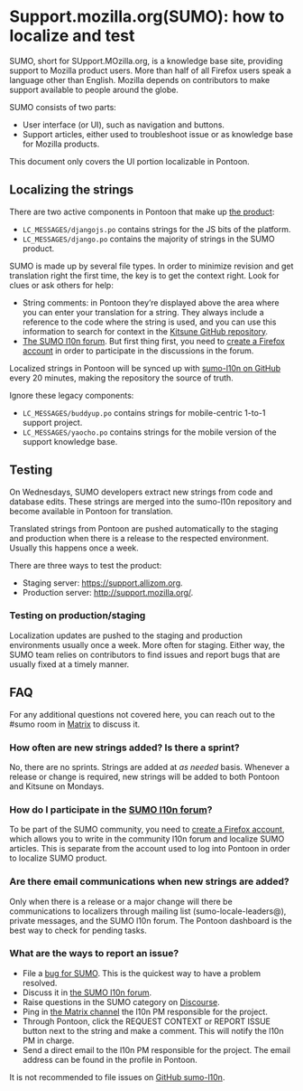 # Support.mozilla.org(SUMO): how to localize and test

SUMO, short for SUpport.MOzilla.org, is a knowledge base site, providing support to Mozilla product users. More than half of all Firefox users speak a language other than English. Mozilla depends on contributors to make support available to people around the globe.

SUMO consists of two parts:

* User interface (or UI), such as navigation and buttons.
* Support articles, either used to troubleshoot issue or as knowledge base for Mozilla products.

This document only covers the UI portion localizable in Pontoon.

## Localizing the strings

There are two active components in Pontoon that make up [the product](https://pontoon.mozilla.org/projects/sumo):

* `LC_MESSAGES/djangojs.po` contains strings for the JS bits of the platform.
* `LC_MESSAGES/django.po` contains the majority of strings in the SUMO product.

SUMO is made up by several file types. In order to minimize revision and get translation right the first time, the key is to get the context right. Look for clues or ask others for help:

* String comments: in Pontoon they’re displayed above the area where you can enter your translation for a string. They always include a reference to the code where the string is used, and you can use this information to search for context in the [Kitsune GitHub repository](https://github.com/mozilla/kitsune).
* [The SUMO l10n forum](https://support.mozilla.org/forums/l10n-forum). But first thing first, you need to [create a Firefox account](https://support.mozilla.org/users/auth) in order to participate in the discussions in the forum.

Localized strings in Pontoon will be synced up with [sumo-l10n on GitHub](https://github.com/mozilla-l10n/sumo-l10n) every 20 minutes, making the repository the source of truth.

Ignore these legacy components:

* `LC_MESSAGES/buddyup.po` contains strings for mobile-centric 1-to-1 support project.
* `LC_MESSAGES/yaocho.po` contains strings for the mobile version of the support knowledge base.

## Testing

On Wednesdays, SUMO developers extract new strings from code and database edits. These strings are merged into the sumo-l10n repository and become available in Pontoon for translation.

Translated strings from Pontoon are pushed automatically to the staging and production when there is a release to the respected environment. Usually this happens once a week.

There are three ways to test the product:

* Staging server: https://support.allizom.org​.
* Production server: http://support.mozilla.org/.

### Testing on production/staging

Localization updates are pushed to the staging and production environments usually once a week. More often for staging. Either way, the SUMO team relies on contributors to find issues and report bugs that are usually fixed at a timely manner.

## FAQ

For any additional questions not covered here, you can reach out to the #sumo room in [Matrix](https://chat.mozilla.org/#/room/#sumo:mozilla.org0) to discuss it.

### How often are new strings added? Is there a sprint?

No, there are no sprints. Strings are added at *as needed* basis. Whenever a release or change is required, new strings will be added to both Pontoon and Kitsune on Mondays.

### How do I participate in the [SUMO l10n forum](https://support.mozilla.org/en-US/forums/l10n-forum)?

To be part of the SUMO community, you need to [create a Firefox account](https://support.mozilla.org/users/auth), which allows you to write in the community l10n forum and localize SUMO articles. This is separate from the account used to log into Pontoon in order to localize SUMO product.

### Are there email communications when new strings are added?

Only when there is a release or a major change will there be communications to localizers through mailing list (sumo-locale-leaders@), private messages, and the SUMO l10n forum. The Pontoon dashboard is the best way to check for pending tasks.

### What are the ways to report an issue?

* File a [bug for SUMO](https://bugzilla.mozilla.org/enter_bug.cgi?product=support.mozilla.org&component=Localization). This is the quickest way to have a problem resolved.
* Discuss it in [the SUMO l10n forum](https://support.mozilla.org/forums/l10n-forum).
* Raise questions in the SUMO category on [Discourse](https://discourse.mozilla.org/c/sumo/).
* Ping in [the Matrix channel](https://chat.mozilla.org/#/room/#l10n-community:mozilla.org) the l10n PM responsible for the project.
* Through Pontoon, click the REQUEST CONTEXT or REPORT ISSUE button next to the string and make a comment. This will notify the l10n PM in charge.
* Send a direct email to the l10n PM responsible for the project. The email address can be found in the profile in Pontoon.

It is not recommended to file issues on [GitHub sumo-l10n](https://github.com/mozilla-l10n/sumo-l10n/issues?q=is%3Aopen+is%3Aissue).
